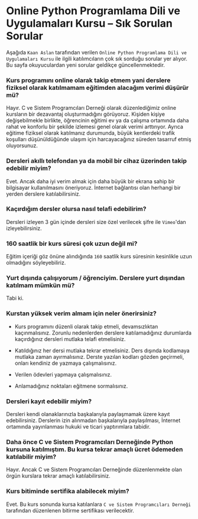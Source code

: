 # Online Python Programlama Dili ve Uygulamaları Kursu – Sık Sorulan Sorular

Aşağıda `Kaan Aslan` tarafından verilen `Online Python Programlama Dili ve Uygulamaları Kursu` ile ilgili katılımcıların çok sık sorduğu sorular yer alıyor. Bu sayfa okuyuculardan yeni sorular geldikçe güncellenmektedir.

### Kurs programını online olarak takip etmem yani derslere fiziksel olarak katılmamam eğitimden alacağım verimi düşürür mü?
Hayır. C ve Sistem Programcıları Derneği olarak düzenlediğimiz online kursların bir dezavantaj oluşturmadığını görüyoruz. Kişiden kişiye değişebilmekle birlikte, öğrencinin eğitimi ev ya da çalışma ortamında daha rahat ve konforlu bir şekilde izlemesi genel olarak verimi arttırıyor. Ayrıca eğitime fiziksel olarak katılmanız durumunda, büyük kentlerdeki trafik koşulları düşünüldüğünde ulaşım için harcayacağınız süreden tasarruf etmiş oluyorsunuz.

### Dersleri akıllı telefondan ya da mobil bir cihaz üzerinden takip edebilir miyim?
Evet. Ancak daha iyi verim almak için daha büyük bir ekrana sahip bir bilgisayar kullanılmasını öneriyoruz. İnternet bağlantısı olan herhangi bir yerden derslere katılabilirsiniz.

### Kaçırdığım dersler olursa nasıl telafi edebilirim?
Dersleri izleyen 3 gün içinde dersleri size özel verilecek şifre ile `Vimeo`'dan izleyebilirsiniz.

### 160 saatlik bir kurs süresi çok uzun değil mi?
Eğitim içeriği göz önüne alındığında `160` saatlik kurs süresinin kesinlikle uzun olmadığını söyleyebiliriz. 

### Yurt dışında çalışıyorum / öğrenciyim. Derslere yurt dışından katılmam mümkün mü?
Tabi ki. 

### Kurstan yüksek verim almam için neler önerirsiniz?
+ Kurs programını düzenli olarak takip etmeli, devamsızlıktan kaçınmalısınız. Zorunlu nedenlerden derslere katılamadığınız durumlarda kaçırdığınız dersleri mutlaka telafi etmelisiniz.

+ Katıldığınız her dersi mutlaka tekrar etmelisiniz. Ders dışında kodlamaya mutlaka zaman ayırmalısınız. Derste yazılan kodları gözden geçirmeli, onları kendiniz de yazmaya çalışmalısınız.

+ Verilen ödevleri yapmaya çalışmalısınız.

+ Anlamadığınız noktaları eğitmene sormalısınız.

### Dersleri kayıt edebilir miyim?
Dersleri kendi olanaklarınızla başkalarıyla paylaşmamak üzere kayıt edebilirsiniz. Derslerin izin alınmadan başkalarıyla paylaşılması, İnternet ortamında yayınlanması hukuki ve ticari yaptırımlara tabidir.

### Daha önce C ve Sistem Programcıları Derneğinde Python kursuna katılmıştım. Bu kursa tekrar amaçlı ücret ödemeden katılabilir miyim?
Hayır. Ancak C ve Sistem Programcıları Derneğinde düzenlenmekte olan örgün kurslara tekrar amaçlı katılabilirsiniz.

### Kurs bitiminde sertifika alabilecek miyim?
Evet. Bu kurs sonunda kursa katılanlara `C ve Sistem Programcıları Derneği` tarafından düzenlenen bitirme sertifikası verilecektir.
